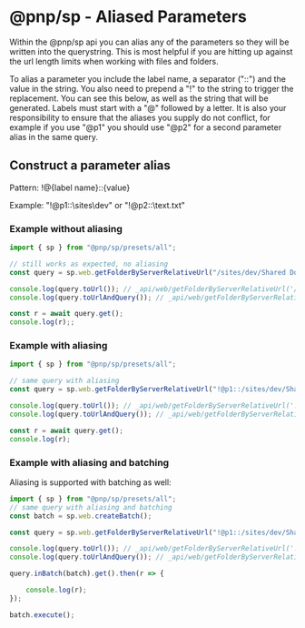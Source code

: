 # @pnp/sp - Aliased Parameters

Within the @pnp/sp api you can alias any of the parameters so they will be written into the querystring. This is most helpful if you are hitting up against the url length limits when working with files and folders.

To alias a parameter you include the label name, a separator ("::") and the value in the string. You also need to prepend a "!" to the string to trigger the replacement. You can see this below, as well as the string that will be generated. Labels must start with a "@" followed by a letter. It is also your responsibility to ensure that the aliases you supply do not conflict, for example if you use "@p1" you should use "@p2" for a second parameter alias in the same query.

## Construct a parameter alias

Pattern: !@{label name}::{value}

Example: "!@p1::\sites\dev" or "!@p2::\text.txt"

### Example without aliasing

```TypeScript
import { sp } from "@pnp/sp/presets/all";

// still works as expected, no aliasing
const query = sp.web.getFolderByServerRelativeUrl("/sites/dev/Shared Documents/").files.select("Title").top(3);

console.log(query.toUrl()); // _api/web/getFolderByServerRelativeUrl('/sites/dev/Shared Documents/')/files
console.log(query.toUrlAndQuery()); // _api/web/getFolderByServerRelativeUrl('/sites/dev/Shared Documents/')/files?$select=Title&$top=3

const r = await query.get();
console.log(r);;
```

### Example with aliasing

```TypeScript
import { sp } from "@pnp/sp/presets/all";

// same query with aliasing
const query = sp.web.getFolderByServerRelativeUrl("!@p1::/sites/dev/Shared Documents/").files.select("Title").top(3);

console.log(query.toUrl()); // _api/web/getFolderByServerRelativeUrl('!@p1::/sites/dev/Shared Documents/')/files
console.log(query.toUrlAndQuery()); // _api/web/getFolderByServerRelativeUrl(@p1)/files?@p1='/sites/dev/Shared Documents/'&$select=Title&$top=3

const r = await query.get();
console.log(r);
```

### Example with aliasing and batching

Aliasing is supported with batching as well:

```TypeScript
import { sp } from "@pnp/sp/presets/all";
// same query with aliasing and batching
const batch = sp.web.createBatch();

const query = sp.web.getFolderByServerRelativeUrl("!@p1::/sites/dev/Shared Documents/").files.select("Title").top(3);

console.log(query.toUrl()); // _api/web/getFolderByServerRelativeUrl('!@p1::/sites/dev/Shared Documents/')/files
console.log(query.toUrlAndQuery()); // _api/web/getFolderByServerRelativeUrl(@p1)/files?@p1='/sites/dev/Shared Documents/'&$select=Title&$top=3

query.inBatch(batch).get().then(r => {

    console.log(r);
});

batch.execute();
```
